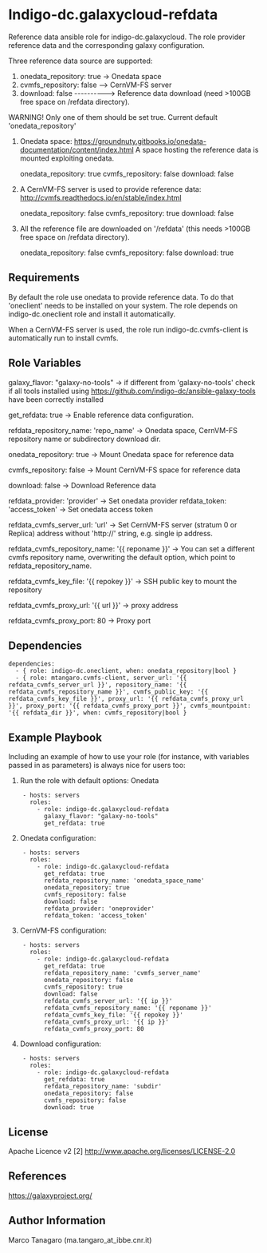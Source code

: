 Indigo-dc.galaxycloud-refdata
=============================

Reference data ansible role for indigo-dc.galaxycloud.
The role provider reference data and the corresponding galaxy configuration.

Three reference data source are supported:

1. onedata_repository: true -> Onedata space
2. cvmfs_repository: false --> CernVM-FS server
3. download: false ----------> Reference data download (need >100GB free space on /refdata directory).

WARNING! Only one of them should be set true. Current default 'onedata_repository'

1. Onedata space: https://groundnuty.gitbooks.io/onedata-documentation/content/index.html
   A space hosting the reference data is mounted exploiting onedata.

   onedata_repository: true
   cvmfs_repository: false
   download: false

2. A CernVM-FS server is used to provide reference data: http://cvmfs.readthedocs.io/en/stable/index.html
   
   onedata_repository: false
   cvmfs_repository: true
   download: false

3. All the reference file are downloaded on '/refdata' (this needs >100GB free space on /refdata directory).

   onedata_repository: false
   cvmfs_repository: false
   download: true

Requirements
------------

By default the role use onedata to provide reference data. To do that 'oneclient' needs to be installed on your system.
The role depends on indigo-dc.oneclient role and install it automatically.

When a CernVM-FS server is used, the role run indigo-dc.cvmfs-client is automatically run to install cvmfs.

Role Variables
--------------

galaxy_flavor: "galaxy-no-tools" -> if different from 'galaxy-no-tools' check if all tools installed using https://github.com/indigo-dc/ansible-galaxy-tools have been correctly installed

get_refdata: true -> Enable reference data configuration.

refdata_repository_name: 'repo_name' -> Onedata space, CernVM-FS repository name or subdirectory download dir.

onedata_repository: true -> Mount Onedata space for reference data

cvmfs_repository: false -> Mount CernVM-FS space for reference data

download: false -> Download Reference data

refdata_provider: 'provider' -> Set onedata provider 
refdata_token: 'access_token' -> Set onedata access token

refdata_cvmfs_server_url: 'url' -> Set CernVM-FS server (stratum 0 or Replica) address without 'http://' string, e.g. single ip address.

refdata_cvmfs_repository_name: '{{ reponame }}' -> You can set a different cvmfs repository name, overwriting the default option, which point to refdata_repository_name.

refdata_cvmfs_key_file: '{{ repokey }}' -> SSH public key to mount the repository

refdata_cvmfs_proxy_url: '{{ url }}' -> proxy address

refdata_cvmfs_proxy_port: 80 -> Proxy port

Dependencies
------------
```
dependencies:
  - { role: indigo-dc.oneclient, when: onedata_repository|bool }
  - { role: mtangaro.cvmfs-client, server_url: '{{ refdata_cvmfs_server_url }}', repository_name: '{{ refdata_cvmfs_repository_name }}', cvmfs_public_key: '{{ refdata_cvmfs_key_file }}', proxy_url: '{{ refdata_cvmfs_proxy_url }}', proxy_port: '{{ refdata_cvmfs_proxy_port }}', cvmfs_mountpoint: '{{ refdata_dir }}', when: cvmfs_repository|bool }
```
Example Playbook
----------------

Including an example of how to use your role (for instance, with variables passed in as parameters) is always nice for users too:

1. Run the role with default options: Onedata
```
    - hosts: servers
      roles:
        - role: indigo-dc.galaxycloud-refdata
          galaxy_flavor: "galaxy-no-tools"
          get_refdata: true
```
2. Onedata configuration:
```
    - hosts: servers
      roles:
        - role: indigo-dc.galaxycloud-refdata
          get_refdata: true
          refdata_repository_name: 'onedata_space_name'
          onedata_repository: true
          cvmfs_repository: false
          download: false
          refdata_provider: 'oneprovider'
          refdata_token: 'access_token'
```
3. CernVM-FS configuration:
```
    - hosts: servers
      roles:
        - role: indigo-dc.galaxycloud-refdata
          get_refdata: true
          refdata_repository_name: 'cvmfs_server_name'
          onedata_repository: false
          cvmfs_repository: true
          download: false
          refdata_cvmfs_server_url: '{{ ip }}'
          refdata_cvmfs_repository_name: '{{ reponame }}'
          refdata_cvmfs_key_file: '{{ repokey }}'
          refdata_cvmfs_proxy_url: '{{ ip }}'
          refdata_cvmfs_proxy_port: 80
```
4. Download configuration:
```
    - hosts: servers
      roles:
        - role: indigo-dc.galaxycloud-refdata
          get_refdata: true
          refdata_repository_name: 'subdir'
          onedata_repository: false
          cvmfs_repository: false
          download: true
```
License
-------

Apache Licence v2 [2]
http://www.apache.org/licenses/LICENSE-2.0

References
-------

https://galaxyproject.org/

Author Information
------------------

Marco Tanagaro (ma.tangaro_at_ibbe.cnr.it)
